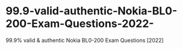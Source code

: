 # 99.9-valid-authentic-Nokia-BL0-200-Exam-Questions-2022-
99.9% valid &amp; authentic Nokia BL0-200 Exam Questions [2022]
